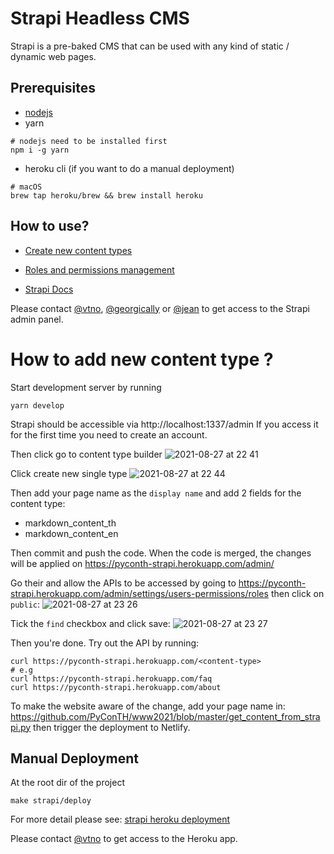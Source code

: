 # Strapi Headless CMS
Strapi is a pre-baked CMS that can be used with any kind of static / dynamic web pages.

## Prerequisites

- [nodejs](https://nodejs.org/en/download/)
- yarn
```
# nodejs need to be installed first
npm i -g yarn
```
- heroku cli (if you want to do a manual deployment)
```
# macOS
brew tap heroku/brew && brew install heroku
```

## How to use?

- [Create new content types](https://strapi.io/documentation/user-docs/latest/content-types-builder/introduction-to-content-types-builder.html)

- [Roles and permissions management](https://strapi.io/documentation/user-docs/latest/users-roles-permissions/introduction-to-users-roles-permissions.html)

- [Strapi Docs](https://strapi.io/documentation/user-docs/latest/getting-started/introduction.html)

Please contact [@vtno](https://github.com/vtno), [@georgically](https://github.com/georgically) or [@jean](https://github.com/jean)  to get access to the Strapi admin panel.

# How to add new content type ?

Start development server by running

```
yarn develop
```

Strapi should be accessible via http://localhost:1337/admin
If you access it for the first time you need to create an account.

Then click go to content type builder
![2021-08-27 at 22 41](https://user-images.githubusercontent.com/2187352/131180668-a04018f5-6edc-4f5d-9efd-218b1d764e87.png)

Click create new single type
![2021-08-27 at 22 44](https://user-images.githubusercontent.com/2187352/131180800-253bb289-e2e2-4895-a7c0-194c929c718f.png)

Then add your page name as the `display name` and add 2 fields for the content type:

- markdown_content_th
- markdown_content_en

Then commit and push the code. When the code is merged, the changes will be applied on https://pyconth-strapi.herokuapp.com/admin/

Go their and allow the APIs to be accessed by going to https://pyconth-strapi.herokuapp.com/admin/settings/users-permissions/roles then click on `public`:
![2021-08-27 at 23 26](https://user-images.githubusercontent.com/2187352/131184844-09cb64c9-50a5-4add-b039-4a0c746edd50.png)

Tick the `find` checkbox and click save:
![2021-08-27 at 23 27](https://user-images.githubusercontent.com/2187352/131185019-4f721ba4-d54d-4c06-a658-3e4022fe1b0e.png)

Then you're done. Try out the API by running:
```
curl https://pyconth-strapi.herokuapp.com/<content-type>
# e.g
curl https://pyconth-strapi.herokuapp.com/faq
curl https://pyconth-strapi.herokuapp.com/about
```

To make the website aware of the change, add your page name in: https://github.com/PyConTH/www2021/blob/master/get_content_from_strapi.py then trigger the deployment to Netlify.

## Manual Deployment
At the root dir of the project

```
make strapi/deploy
```

For more detail please see: [strapi heroku deployment](https://strapi.io/documentation/developer-docs/latest/setup-deployment-guides/deployment/hosting-guides/heroku.html)

Please contact [@vtno](https://github.com/vtno) to get access to the Heroku app.
